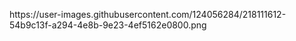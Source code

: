 <p>
https://user-images.githubusercontent.com/124056284/218111612-54b9c13f-a294-4e8b-9e23-4ef5162e0800.png
</p>
